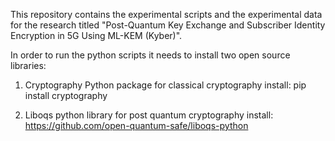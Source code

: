This repository contains the experimental scripts and the experimental data for the research titled "Post-Quantum Key Exchange and Subscriber Identity Encryption in 5G Using ML-KEM (Kyber)".

In order to run the python scripts it needs to install two open source libraries:
1. Cryptography Python package for classical cryptography
    install: pip install cryptography

2. Liboqs python library for post quantum cryptography
    install: https://github.com/open-quantum-safe/liboqs-python
